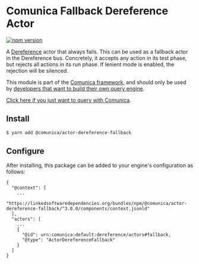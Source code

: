 # Comunica Fallback Dereference Actor

[![npm version](https://badge.fury.io/js/%40comunica%2Factor-dereference-fallback.svg)](https://www.npmjs.com/package/@comunica/actor-dereference-fallback)

A [Dereference](https://github.com/comunica/comunica/tree/master/packages/bus-dereference) actor that always fails.
This can be used as a fallback actor in the Dereference bus.
Concretely, it accepts any action in its test phase, but rejects all actions in its run phase.
If lenient mode is enabled, the rejection will be silenced.

This module is part of the [Comunica framework](https://github.com/comunica/comunica),
and should only be used by [developers that want to build their own query engine](https://comunica.dev/docs/modify/).

[Click here if you just want to query with Comunica](https://comunica.dev/docs/query/).

## Install

```bash
$ yarn add @comunica/actor-dereference-fallback
```

## Configure

After installing, this package can be added to your engine's configuration as follows:
```text
{
  "@context": [
    ...
    "https://linkedsoftwaredependencies.org/bundles/npm/@comunica/actor-dereference-fallback/^3.0.0/components/context.jsonld"  
  ],
  "actors": [
    ...
    {
      "@id": urn:comunica:default:dereference/actors#fallback,
      "@type": "ActorDereferenceFallback"
    }
  ]
}
```

